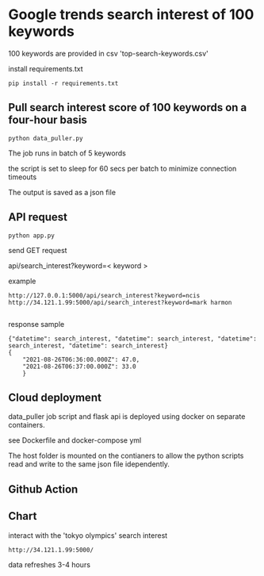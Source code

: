 # Google trends search interest of 100 keywords 
100 keywords are provided in csv 'top-search-keywords.csv'

install requirements.txt
``` 
pip install -r requirements.txt 

```

## Pull search interest score of 100 keywords on a four-hour basis

```
python data_puller.py

```
The job runs in batch of 5 keywords 

the script is set to sleep for 60 secs per batch to minimize connection timeouts

The output is saved as a json file 

## API request

``` 
python app.py

```

send GET request 


api/search_interest?keyword=< keyword >

example 
```
http://127.0.0.1:5000/api/search_interest?keyword=ncis
http://34.121.1.99:5000/api/search_interest?keyword=mark harmon


```

response sample

```
{"datetime": search_interest, "datetime": search_interest, "datetime": search_interest, "datetime": search_interest}
{
    "2021-08-26T06:36:00.000Z": 47.0,
    "2021-08-26T06:37:00.000Z": 33.0
    }

```

## Cloud deployment 
data_puller job script and flask api is deployed using docker on separate containers. 

see Dockerfile and docker-compose yml

The host folder is mounted on the contianers to allow the python scripts read and write to the same json file idependently.



## Github Action 


## Chart
interact with the 'tokyo olympics' search interest

```
http://34.121.1.99:5000/
```
data refreshes 3-4 hours 

